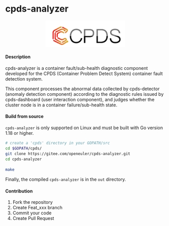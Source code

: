 # cpds-analyzer
<p align="center">
<a href="https://gitee.com/openeuler/Cpds"><img src="docs/images/cpds-icon.png" alt="banner" width="250px"></a>
</p>

#### Description
cpds-analyzer is a container fault/sub-health diagnostic component developed for the CPDS (Container Problem Detect System) container fault detection system.

This component processes the abnormal data collected by cpds-detector (anomaly detection component) according to the diagnostic rules issued by cpds-dashboard (user interaction component), and judges whether the cluster node is in a container failure/sub-health state.


#### Build from source

`cpds-analyzer` is only supported on Linux and must be built with Go version 1.18 or higher.

```bash
# create a 'cpds' directory in your GOPATH/src
cd $GOPATH/cpds/
git clone https://gitee.com/openeuler/cpds-analyzer.git
cd cpds-analyzer

make
```
Finally, the compiled `cpds-analyzer` is in the `out` directory.


#### Contribution

1.  Fork the repository
2.  Create Feat_xxx branch
3.  Commit your code
4.  Create Pull Request
